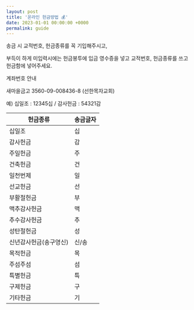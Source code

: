 ```yaml
---
layout: post
title: '온라인 헌금방법 💰'
date: 2023-01-01 00:00:00 +0000
permalink: guide
---
```


송금 시 교적번호, 헌금종류를 꼭 기입해주시고,

부득이 하게 미입력시에는 헌금봉투에 입금 영수증을 넣고 교적번호, 헌금종류를 쓰고 헌금함에 넣어주세요.

계좌번호 안내

새마을금고 3560-09-008436-8 (선한목자교회)

예) 십일조 : 12345십 / 감사헌금 : 54321감

| 헌금종류 | 송금글자 |
| -- | -- |
| 십일조 | 십 |
| 감사헌금 | 감 |
| 주일헌금 | 주 |
| 건축헌금 | 건 |
| 일천번제 | 일 |
| 선교헌금 | 선 |
| 부활절헌금 | 부 |
| 맥추감사헌금 | 맥 |
| 추수감사헌금 | 추 |
| 성탄절헌금 | 성 |
| 신년감사헌금(송구영신) | 신/송 |
| 목적헌금 | 목 |
| 주섬주섬 | 섬 |
| 특별헌금 | 특 |
| 구제헌금 | 구 |
| 기타헌금 | 기 |
